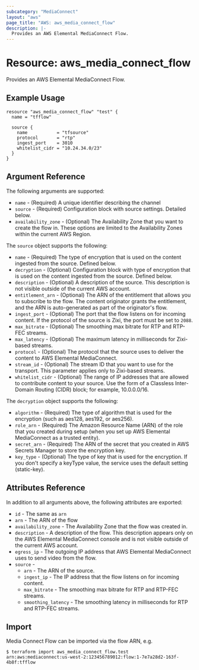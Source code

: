 ```yaml
---
subcategory: "MediaConnect"
layout: "aws"
page_title: "AWS: aws_media_connect_flow"
description: |-
  Provides an AWS Elemental MediaConnect Flow.
---
```


# Resource: aws_media_connect_flow

Provides an AWS Elemental MediaConnect Flow.

## Example Usage

```hcl
resource "aws_media_connect_flow" "test" {
  name = "tfflow"

  source {
    name           = "tfsource"
    protocol       = "rtp"
    ingest_port    = 3010
    whitelist_cidr = "10.24.34.0/23"
  }
}
```

## Argument Reference

The following arguments are supported:

* `name` - (Required) A unique identifier describing the channel
* `source` - (Required) Configuration block with source settings. Detailed below.
* `availability_zone` - (Optional) The Availability Zone that you want to create the flow in. These options are limited to the Availability Zones within the current AWS Region.

The `source` object supports the following:

* `name` - (Required) The type of encryption that is used on the content ingested from the source. Defined below.
* `decryption` - (Optional) Configuration block with type of encryption that is used on the content ingested from the source. Defined below.
* `description` - (Optional) A description of the source. This description is not visible outside of the current AWS account.
* `entitlement_arn` - (Optional) The ARN of the entitlement that allows you to subscribe to the flow. The content originator grants the entitlement, and the ARN is auto-generated as part of the originator's flow.
* `ingest_port` - (Optional) The port that the flow listens on for incoming content. If the protocol of the source is Zixi, the port must be set to `2088`.
* `max_bitrate` - (Optional) The smoothing max bitrate for RTP and RTP-FEC streams.
* `max_latency` - (Optional) The maximum latency in milliseconds for Zixi-based streams.
* `protocol` - (Optional) The protocol that the source uses to deliver the content to AWS Elemental MediaConnect.
* `stream_id` - (Optional) The stream ID that you want to use for the transport. This parameter applies only to Zixi-based streams.
* `whitelist_cidr` - (Optional) The range of IP addresses that are allowed to contribute content to your source. Use the form of a Classless Inter-Domain Routing (CIDR) block; for example, 10.0.0.0/16.

The `decryption` object supports the following:

* `algorithm` - (Required) The type of algorithm that is used for the encryption (such as aes128, aes192, or aes256).
* `role_arn` - (Required) The Amazon Resource Name (ARN) of the role that you created during setup (when you set up AWS Elemental MediaConnect as a trusted entity).
* `secret_arn` - (Required) The ARN of the secret that you created in AWS Secrets Manager to store the encryption key.
* `key_type` - (Optional) The type of key that is used for the encryption. If you don't specify a keyType value, the service uses the default setting (static-key).

## Attributes Reference

In addition to all arguments above, the following attributes are exported:

* `id` - The same as `arn`
* `arn` - The ARN of the flow
* `availability_zone` - The Availability Zone that the flow was created in.
* `description` - A description of the flow. This description appears only on the AWS Elemental MediaConnect console and is not visible outside of the current AWS account.
* `egress_ip` - The outgoing IP address that AWS Elemental MediaConnect uses to send video from the flow.
* `source` - 
  * `arn` - The ARN of the source.
  * `ingest_ip` - The IP address that the flow listens on for incoming content.
  * `max_bitrate` - The smoothing max bitrate for RTP and RTP-FEC streams.
  * `smoothing_latency` - The smoothing latency in milliseconds for RTP and RTP-FEC streams.

## Import

Media Connect Flow can be imported via the flow ARN, e.g.

```
$ terraform import aws_media_connect_flow.test arn:aws:mediaconnect:us-west-2:123456789012:flow:1-7e7a28d2-163f-4b8f:tfflow
```
